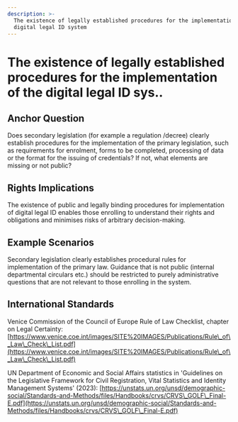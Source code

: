 ```yaml
---
description: >-
  The existence of legally established procedures for the implementation of the
  digital legal ID system
---
```


# The existence of legally established procedures for the implementation of the digital legal ID sys..

## Anchor Question

Does secondary legislation (for example a regulation /decree) clearly establish procedures for the implementation of the primary legislation, such as requirements for enrolment, forms to be completed, processing of data or the format for the issuing of credentials? If not, what elements are missing or not public?

## Rights Implications

The existence of public and legally binding procedures for implementation of digital legal ID enables those enrolling to understand their rights and obligations and minimises risks of arbitrary decision-making.

## Example Scenarios

Secondary legislation clearly establishes procedural rules for implementation of the primary law. Guidance that is not public (internal departmental circulars etc.) should be restricted to purely administrative questions that are not relevant to those enrolling in the system.

## International Standards

Venice Commission of the Council of Europe Rule of Law Checklist, chapter on Legal Certainty: [https://www.venice.coe.int/images/SITE%20IMAGES/Publications/Rule\_of\_Law\_Check\_List.pdf](https://www.venice.coe.int/images/SITE%20IMAGES/Publications/Rule\_of\_Law\_Check\_List.pdf)

UN Department of Economic and Social Affairs statistics in 'Guidelines on the Legislative Framework for Civil Registration, Vital Statistics and Identity Management Systems' (2023): [https://unstats.un.org/unsd/demographic-social/Standards-and-Methods/files/Handbooks/crvs/CRVS\_GOLF\_Final-E.pdf](https://unstats.un.org/unsd/demographic-social/Standards-and-Methods/files/Handbooks/crvs/CRVS\_GOLF\_Final-E.pdf)
